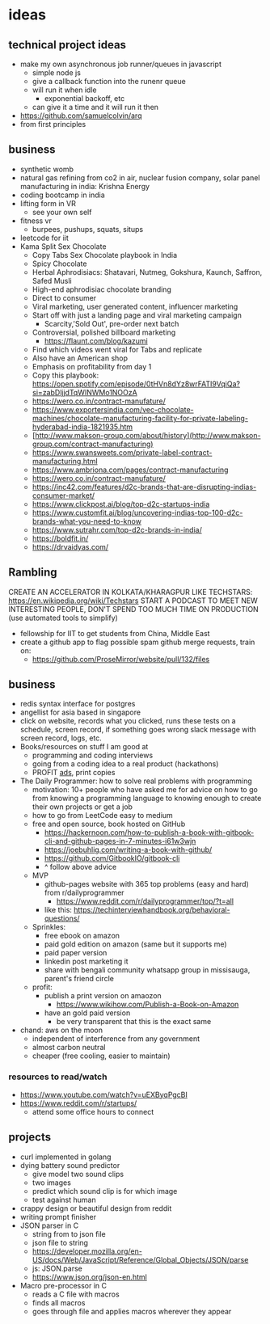 # ideas
## technical project ideas
- make my own asynchronous job runner/queues in javascript
  - simple node js
  - give a callback function into the runenr queue
  - will run it when idle
    - exponential backoff, etc
  - can give it a time and it will run it then
- https://github.com/samuelcolvin/arq
- from first principles
## business
- synthetic womb
- natural gas refining from co2 in air, nuclear fusion company, solar panel manufacturing in india: Krishna Energy
- coding bootcamp in india
- lifting form in VR
  - see your own self
- fitness vr
  - burpees, pushups, squats, situps
- leetcode for iit
- Kama Split Sex Chocolate
  - Copy Tabs Sex Chocolate playbook in India
  - Spicy Chocolate
  - Herbal Aphrodisiacs: Shatavari, Nutmeg, Gokshura, Kaunch, Saffron, Safed Musli
  - High-end aphrodisiac chocolate branding
  - Direct to consumer
  - Viral marketing, user generated content, influencer marketing
  - Start off with just a landing page and viral marketing campaign
    - Scarcity,'Sold Out', pre-order next batch
  - Controversial, polished billboard marketing
    - https://flaunt.com/blog/kazumi
  - Find which videos went viral for Tabs and replicate
  - Also have an American shop
  - Emphasis on profitability from day 1
  - Copy this playbook: https://open.spotify.com/episode/0tHVn8dYz8wrFATI9VqiQa?si=zabDljjdTqWINWMo1NOOzA
  - https://wero.co.in/contract-manufature/
  - https://www.exportersindia.com/vec-chocolate-machines/chocolate-manufacturing-facility-for-private-labeling-hyderabad-india-1821935.htm
  - [http://www.makson-group.com/about/history](http://www.makson-group.com/contract-manufacturing)
  - https://www.swansweets.com/private-label-contract-manufacturing.html
  - https://www.ambriona.com/pages/contract-manufacturing
  - https://wero.co.in/contract-manufature/
  - https://inc42.com/features/d2c-brands-that-are-disrupting-indias-consumer-market/
  - https://www.clickpost.ai/blog/top-d2c-startups-india
  - https://www.customfit.ai/blog/uncovering-indias-top-100-d2c-brands-what-you-need-to-know
  - https://www.sutrahr.com/top-d2c-brands-in-india/
  - https://boldfit.in/
  - https://drvaidyas.com/

## Rambling
CREATE AN ACCELERATOR IN KOLKATA/KHARAGPUR
LIKE TECHSTARS: https://en.wikipedia.org/wiki/Techstars
START A PODCAST TO MEET NEW INTERESTING PEOPLE, DON'T SPEND TOO MUCH TIME ON PRODUCTION (use automated tools to simplify)
- fellowship for IIT to get students from China, Middle East
- create a github app to flag possible spam github merge requests, train on:
  - https://github.com/ProseMirror/website/pull/132/files 
## business
- redis syntax interface for postgres
- angellist for asia based in singapore
- click on website, records what you clicked, runs these tests on a schedule, screen record, if something goes wrong slack message with screen record, logs, etc.
- Books/resources on stuff I am good at
  - programming and coding interviews
  - going from a coding idea to a real product (hackathons)
  - PROFIT [ads](https://techinterviewhandbook.org/best-practice-questions/), print copies
- The Daily Programmer: how to solve real problems with programming
  - motivation: 10+ people who have asked me for advice on how to go from knowing a programming language to knowing enough to create their own projects or get a job
  - how to go from LeetCode easy to medium
  - free and open source, book hosted on GitHub
    - https://hackernoon.com/how-to-publish-a-book-with-gitbook-cli-and-github-pages-in-7-minutes-i61w3wjn
    - https://joebuhlig.com/writing-a-book-with-github/
    - https://github.com/GitbookIO/gitbook-cli
    - ^ follow above advice
  - MVP
    - github-pages website with 365 top problems (easy and hard) from r/dailyprogrammer
      - https://www.reddit.com/r/dailyprogrammer/top/?t=all
    - like this: https://techinterviewhandbook.org/behavioral-questions/
  - Sprinkles:
    - free ebook on amazon
    - paid gold edition on amazon (same but it supports me)
    - paid paper version
    - linkedin post marketing it
    - share with bengali community whatsapp group in missisauga, parent's friend circle
  - profit:
    - publish a print version on amaozon
      - https://www.wikihow.com/Publish-a-Book-on-Amazon
    - have an gold paid version
      - be very transparent that this is the exact same
- chand: aws on the moon
  - independent of interference from any government
  - almost carbon neutral 
  - cheaper (free cooling, easier to maintain)
### resources to read/watch
- https://www.youtube.com/watch?v=uEXByqPgcBI
- https://www.reddit.com/r/startups/
  - attend some office hours to connect
## projects
- curl implemented in golang
- dying battery sound predictor
  - give model two sound clips
  - two images
  - predict which sound clip is for which image
  - test against human
- crappy design or beautiful design from reddit
- writing prompt finisher
- JSON parser in C
  - string from to json file
  - json file to string
  - https://developer.mozilla.org/en-US/docs/Web/JavaScript/Reference/Global_Objects/JSON/parse
  - js: JSON.parse
  - https://www.json.org/json-en.html 
- Macro pre-processor in C
  - reads a C file with macros
  - finds all macros
  - goes through file and applies macros wherever they appear  
